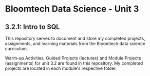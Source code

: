# Bloomtech Data Science - Unit 3
## 3.2.1: Intro to SQL

This repository serves to document and store my completed projects, assignments, and learning materials from the Bloomtech data science curriculum.

Warm-up Activities, Guided Projects (lectures) and Module Projects (assignments) for unit 3.2 are found in this repository. My completed projects are located in each module's respective folder.